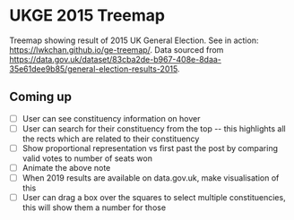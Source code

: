 # UKGE 2015 Treemap

Treemap showing result of 2015 UK General Election. See in action: https://lwkchan.github.io/ge-treemap/. Data sourced from https://data.gov.uk/dataset/83cba2de-b967-408e-8daa-35e61dee9b85/general-election-results-2015.

## Coming up

- [ ] User can see constituency information on hover
- [ ] User can search for their constituency from the top -- this highlights all the rects which are related to their constituency
- [ ] Show proportional representation vs first past the post by comparing valid votes to number of seats won
- [ ] Animate the above note
- [ ] When 2019 results are available on data.gov.uk, make visualisation of this
- [ ] User can drag a box over the squares to select multiple constituencies, this will show them a number for those
